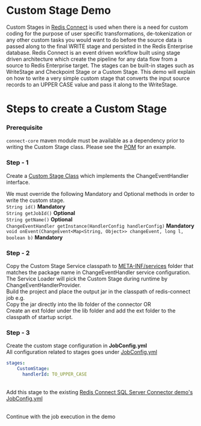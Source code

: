 # Custom Stage Demo

Custom Stages in [Redis Connect](https://github.com/RedisLabs-Field-Engineering/RedisCDC) is used when there is a need for custom coding for the purpose of user specific transformations, de-tokenization or any other custom tasks you would want to do before the source data is passed along to the final WRITE stage and persisted in the Redis Enterprise database. Redis Connect is an event driven workflow built using stage driven architecture which create the pipeline for any data flow from a source to Redis Enterprise target. The stages can be built-in stages such as WriteStage and Checkpoint Stage or a Custom Stage. This demo will explain on how to write a very simple custom stage that converts the input source records to an UPPER CASE value and pass it along to the WriteStage.

# Steps to create a Custom Stage
### Prerequisite
```connect-core``` maven module must be available as a dependency prior to writing the Custom Stage class. Please see the [POM](https://github.com/RedisLabs-Field-Engineering/redis-connect-custom-stage-demo/blob/master/pom.xml) for an example.

### Step - 1

Create a [Custom Stage Class](https://github.com/RedisLabs-Field-Engineering/redis-connect-custom-stage-demo/blob/master/src/main/java/com/redislabs/connect/customstage/CustomStageDemo.java) which implements the ChangeEventHandler interface.

We must override the following Mandatory and Optional methods in order to write the custom stage.
<br>```String id()``` **Mandatory**
<br>```String getJobId()``` **Optional**
<br>```String getName()``` **Optional**
<br>```ChangeEventHandler getInstance(HandlerConfig handlerConfig)``` **Mandatory**
<br>```void onEvent(ChangeEvent<Map<String, Object>> changeEvent, long l, boolean b)``` **Mandatory**

### Step - 2

Copy the Custom Stage Service classpath to [META-INF/services](https://github.com/RedisLabs-Field-Engineering/redis-connect-custom-stage-demo/blob/master/src/main/resources/META-INF/services/com.redislabs.connect.transport.ChangeEventHandler) folder that matches the package name in ChangeEventHandler service configuration.
<br>The Service Loader will pick the Custom Stage during runtime by ChangeEventHandlerProvider.
<br> Build the project and place the output jar in the classpath of redis-connect job e.g.
<br> Copy the jar directly into the lib folder of the connector OR
<br> Create an ext folder under the lib folder and add the ext folder to the classpath of startup script.

### Step - 3

Create the custom stage configuration in **JobConfig.yml**
<br>All configuration related to stages goes under [JobConfig.yml](https://github.com/RedisLabs-Field-Engineering/RedisCDC/tree/master/connectors/mssql#rediscdc-setup-and-job-management-configurations)
```yaml
stages:
    CustomStage:
      handlerId: TO_UPPER_CASE
```
<br> Add this stage to the existing [Redis Connect SQL Server Connector demo's JobConfig.yml](https://github.com/RedisLabs-Field-Engineering/RedisCDC/tree/master/connectors/mssql/demo)

<br> Continue with the job execution in the demo





  
